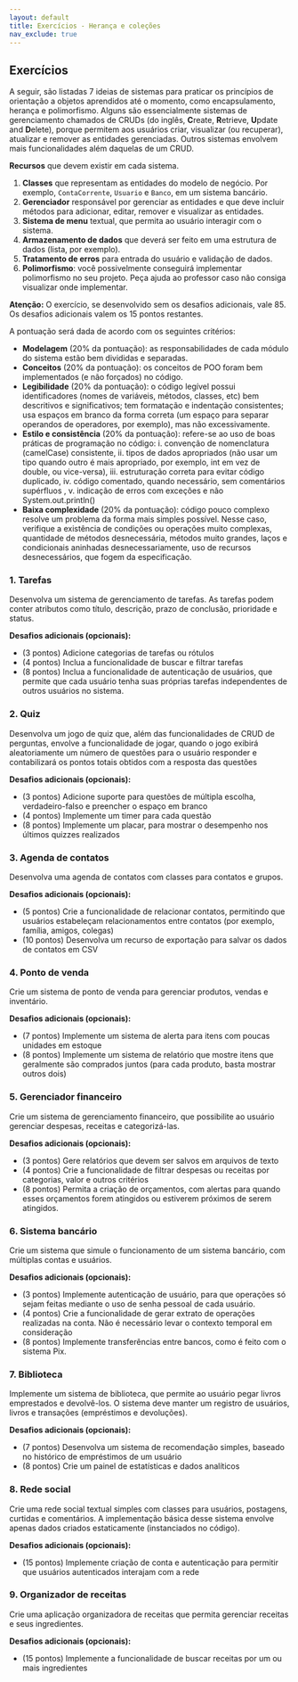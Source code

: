 ```yaml
---
layout: default
title: Exercícios - Herança e coleções
nav_exclude: true
---
```


## Exercícios

A seguir, são listadas 7 ideias de sistemas para praticar os princípios de orientação a objetos aprendidos até o momento, como encapsulamento, herança e polimorfismo. Alguns são essencialmente sistemas de gerenciamento chamados de CRUDs (do inglês, **C**reate, **R**etrieve, **U**pdate and **D**elete), porque permitem aos usuários criar, visualizar (ou recuperar), atualizar e remover as entidades gerenciadas. Outros sistemas envolvem mais funcionalidades além daquelas de um CRUD.

**Recursos** que devem existir em cada sistema.

1. **Classes** que representam as entidades do modelo de negócio. Por exemplo, `ContaCorrente`, `Usuario` e `Banco`, em um sistema bancário.
2. **Gerenciador** responsável por gerenciar as entidades e que deve incluir métodos para adicionar, editar, remover e visualizar as entidades.
3. **Sistema de menu** textual, que permita ao usuário interagir com o sistema.
4. **Armazenamento de dados** que deverá ser feito em uma estrutura de dados (lista, por exemplo).
5. **Tratamento de erros** para entrada do usuário e validação de dados.
6. **Polimorfismo**: você possivelmente conseguirá implementar polimorfismo no seu projeto. Peça ajuda ao professor caso não consiga visualizar onde implementar.

**Atenção:** O exercício, se desenvolvido sem os desafios adicionais, vale 85. Os desafios adicionais valem os 15 pontos restantes.

A pontuação será dada de acordo com os seguintes critérios:

- **Modelagem** (20% da pontuação): as responsabilidades de cada módulo do sistema estão bem divididas e separadas.
- **Conceitos** (20% da pontuação): os conceitos de POO foram bem implementados (e não forçados) no código.
- **Legibilidade** (20% da pontuação): o código legível possui identificadores (nomes de variáveis, métodos, classes, etc) bem descritivos e significativos; tem formatação e indentação consistentes; usa espaços em branco da forma correta (um espaço para separar operandos de operadores, por exemplo), mas não excessivamente.
- **Estilo e consistência** (20% da pontuação): refere-se ao uso de boas práticas de programação no código: i. convenção de nomenclatura (camelCase) consistente, ii. tipos de dados apropriados (não usar um tipo quando outro é mais apropriado, por exemplo, int em vez de double, ou vice-versa), iii. estruturação correta para evitar código duplicado, iv. código comentado, quando necessário, sem comentários supérfluos , v. indicação de erros com exceções e não System.out.println()
- **Baixa complexidade** (20% da pontuação): código pouco complexo resolve um problema da forma mais simples possível. Nesse caso, verifique a existência de condições ou operações muito complexas, quantidade de métodos desnecessária, métodos muito grandes, laços e condicionais aninhadas desnecessariamente, uso de recursos desnecessários, que fogem da especificação.

### 1. Tarefas

Desenvolva um sistema de gerenciamento de tarefas. As tarefas podem conter atributos como título, descrição, prazo de conclusão, prioridade e status.

**Desafios adicionais (opcionais):**

- (3 pontos) Adicione categorias de tarefas ou rótulos
- (4 pontos) Inclua a funcionalidade de buscar e filtrar tarefas
- (8 pontos) Inclua a funcionalidade de autenticação de usuários, que permite que cada usuário tenha suas próprias tarefas independentes de outros usuários no sistema.

### 2. Quiz

Desenvolva um jogo de quiz que, além das funcionalidades de CRUD de perguntas, envolve a funcionalidade de jogar, quando o jogo exibirá aleatoriamente um número de questões para o usuário responder e contabilizará os pontos totais obtidos com a resposta das questões

**Desafios adicionais (opcionais):**

- (3 pontos) Adicione suporte para questões de múltipla escolha, verdadeiro-falso e preencher o espaço em branco
- (4 pontos) Implemente um timer para cada questão
- (8 pontos) Implemente um placar, para mostrar o desempenho nos últimos quizzes realizados

### 3. Agenda de contatos

Desenvolva uma agenda de contatos com classes para contatos e grupos.

**Desafios adicionais (opcionais):**

- (5 pontos) Crie a funcionalidade de relacionar contatos, permitindo que usuários estabeleçam relacionamentos entre contatos (por exemplo, família, amigos, colegas)
- (10 pontos) Desenvolva um recurso de exportação para salvar os dados de contatos em CSV

### 4. Ponto de venda

Crie um sistema de ponto de venda para gerenciar produtos, vendas e inventário.

**Desafios adicionais (opcionais):**

- (7 pontos) Implemente um sistema de alerta para itens com poucas unidades em estoque
- (8 pontos) Implemente um sistema de relatório que mostre itens que geralmente são comprados juntos (para cada produto, basta mostrar outros dois)

### 5. Gerenciador financeiro

Crie um sistema de gerenciamento financeiro, que possibilite ao usuário gerenciar despesas, receitas e categorizá-las.

**Desafios adicionais (opcionais):**

- (3 pontos) Gere relatórios que devem ser salvos em arquivos de texto
- (4 pontos) Crie a funcionalidade de filtrar despesas ou receitas por categorias, valor e outros critérios
- (8 pontos) Permita a criação de orçamentos, com alertas para quando esses orçamentos forem atingidos ou estiverem próximos de serem atingidos.

### 6. Sistema bancário

Crie um sistema que simule o funcionamento de um sistema bancário, com múltiplas contas e usuários.

**Desafios adicionais (opcionais):**

- (3 pontos) Implemente autenticação de usuário, para que operações só sejam feitas mediante o uso de senha pessoal de cada usuário.
- (4 pontos) Crie a funcionalidade de gerar extrato de operações realizadas na conta. Não é necessário levar o contexto temporal em consideração
- (8 pontos) Implemente transferências entre bancos, como é feito com o sistema Pix.

### 7. Biblioteca

Implemente um sistema de biblioteca, que permite ao usuário pegar livros emprestados e devolvê-los. O sistema deve manter um registro de usuários, livros e transações (empréstimos e devoluções).

**Desafios adicionais (opcionais):**

- (7 pontos) Desenvolva um sistema de recomendação simples, baseado no histórico de empréstimos de um usuário
- (8 pontos) Crie um painel de estatísticas e dados analíticos

### 8. Rede social

Crie uma rede social textual simples com classes para usuários, postagens, curtidas e comentários. A implementação básica desse sistema envolve apenas dados criados estaticamente (instanciados no código).

**Desafios adicionais (opcionais):**

- (15 pontos) Implemente criação de conta e autenticação para permitir que usuários autenticados interajam com a rede

### 9. Organizador de receitas

Crie uma aplicação organizadora de receitas que permita gerenciar receitas e seus ingredientes.

**Desafios adicionais (opcionais):**

- (15 pontos) Implemente a funcionalidade de buscar receitas por um ou mais ingredientes
